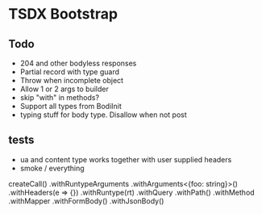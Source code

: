 # TSDX Bootstrap

## Todo

- 204 and other bodyless responses
- Partial record with type guard
- Throw when incomplete object
- Allow 1 or 2 args to builder
- skip "with" in methods?
- Support all types from BodiInit
- typing stuff for body type. Disallow when not post

## tests

- ua and content type works together with user supplied headers
- smoke / everything

createCall()
.withRuntypeArguments
.withArguments<{foo: string}>()
.withHeaders(e => {})
.withRuntype(rt)
.withQuery
.withPath()
.withMethod
.withMapper
.withFormBody()
.withJsonBody()
